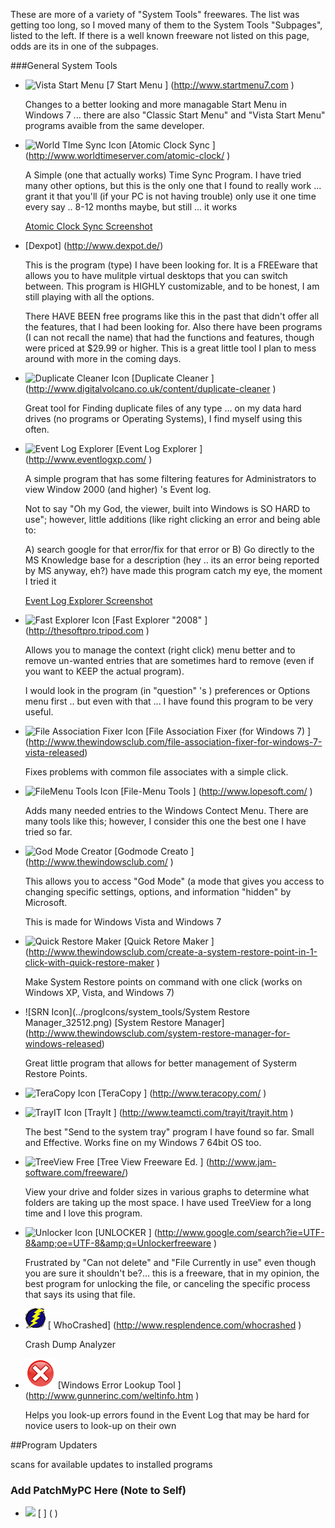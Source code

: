 These are more of a variety of &quot;System Tools&quot; freewares.  The list was getting too long, so I moved many of them to the System Tools &quot;Subpages&quot;, listed to the left.  If there is a well known freeware not listed on this page, odds are its in one of the subpages.     

###General System Tools 
      
-	![Vista Start Menu ](../progIcons/system_tools/VistaStartMenu_AINICON.png )  [7 Start Menu ] (http://www.startmenu7.com )

	Changes to a better looking and more managable Start Menu in Windows 7 ... there are also &quot;Classic Start Menu&quot; and &quot;Vista Start Menu&quot;  programs avaible from the same developer.

-	![World TIme Sync Icon ](../progIcons/system_tools/world_time_server_logo.png )  [Atomic Clock Sync ] (http://www.worldtimeserver.com/atomic-clock/ )

	A Simple (one that actually works) Time Sync Program. I have tried many other options, but this is the only one that I found to really work ...            grant it that you\'ll (if your PC is not having trouble) only use it one time every say .. 8-12 months maybe, but still ... it works 
      
	<a href="multimedia/audio.php" target="_blank">Atomic Clock Sync Screenshot </a></p>
     

-	[Dexpot] (http://www.dexpot.de/)

	This is the program (type) I have been looking for. It is a FREEware that allows you to have mulitple virtual desktops that you can switch between. This program is HIGHLY customizable, and to be honest, I am still playing with all the options. 

	There HAVE BEEN free programs like this in the past that didn't offer all the features, that I had been looking for. Also there have been programs (I can not recall the name) that had the functions and features, though were  priced at $29.99 or higher. This is a great little tool I plan to mess around with more in the coming days.</div>

  

-	![Duplicate Cleaner Icon ](../progIcons/system_tools/DuplicateCleaner_setup_103.png )  [Duplicate  Cleaner ] (http://www.digitalvolcano.co.uk/content/duplicate-cleaner )

    Great tool for Finding duplicate files of any type ... on my data hard drives (no programs or Operating Systems), I find myself using this often.
  
-	![Event Log Explorer ](../progIcons/system_tools/1833__Eventlogexplorer_icon.png )  [Event Log Explorer ] (http://www.eventlogxp.com/ )


    A simple program that has some filtering features for Administrators to view Window 2000 (and higher) \'s Event log.&nbsp; 
          
    Not to say &quot;Oh my God, the viewer, built into Windows is SO HARD to use&quot;; however, little additions (like right clicking an error and being able to:
     
    A) search google for that error/fix for that error or 
    B) Go directly to the MS Knowledge base for a description (hey .. its an error being reported by MS anyway, eh?) </span>have made this program catch my eye, the moment I tried it 
          
    <p class="center"><a href="../screenshots/System/Event_log.jpg" target="_blank">Event Log Explorer Screenshot </a></p>
       
  
-	![Fast Explorer Icon ](../progIcons/system_tools/FastExplorer_DEFAULT.png )  [Fast Explorer &quot;2008&quot; ] (http://thesoftpro.tripod.com )  
        
	Allows you to manage the context (right click) menu better and to remove un-wanted entries that are sometimes hard to remove (even if you want to KEEP the actual program). 
     
	I would look in the program (in &quot;question&quot; 's ) preferences or Options menu first .. but even with that ... I have found this program to be very useful.

-	![File Association Fixer Icon ](../progIcons/system_tools/File_Association_Fixer_32512.png )  [File Association Fixer 
(for Windows 7) ] (http://www.thewindowsclub.com/file-association-fixer-for-windows-7-vista-released)

	Fixes problems with common file associates with a simple click.

-	![FileMenu Tools Icon ](../progIcons/system_tools/FileMenuTools_1075.png)  [File-Menu Tools ] (http://www.lopesoft.com/ )
	
	Adds many needed entries to the Windows Contect Menu. There are many tools like this; however, I consider this one the best one I have tried so far.
 
-	![God Mode Creator ](../progIcons/system_tools/GodMode_Creator_32512.png )  [Godmode Creato ] (http://www.thewindowsclub.com/ )

	This allows you to access &quot;God Mode&quot; (a mode that gives you access to changing specific settings, options, and information &quot;hidden&quot; by Microsoft.
 
	This is made for Windows Vista and Windows 7


-	![Quick Restore Maker ](../progIcons/system_tools/QuickRestoreMaker_32512.png )  [Quick Retore Maker ] (http://www.thewindowsclub.com/create-a-system-restore-point-in-1-click-with-quick-restore-maker )

	Make System Restore points on command with one click (works on Windows XP, Vista, and Windows 7)
    
-	![SRN Icon](../progIcons/system_tools/System Restore Manager_32512.png)  [System Restore Manager] (http://www.thewindowsclub.com/system-restore-manager-for-windows-released)
       
	Great little program that allows for better management of Systerm Restore Points.

-	![TeraCopy Icon ](../progIcons/system_tools/TeraCopy_3MOVE.png )  [TeraCopy ] (http://www.teracopy.com/ )

-	![TrayIT Icon ](../progIcons/system_tools/TrayIt!_101.png )  [TrayIt ] (http://www.teamcti.com/trayit/trayit.htm )

	The best &quot;Send to the system tray&quot; program I have found so far. Small and Effective. Works fine on my Windows 7 64bit OS too.

-	![TreeView Free ](../progIcons/system_tools/TreeSize_MAINICON.png )  [Tree View Freeware Ed. ] (http://www.jam-software.com/freeware/)

	View your drive and folder sizes in various graphs to determine what folders are taking up the most space. I have used TreeView for a long time and I love this program.

-	![Unlocker Icon ](../progIcons/security/Unlocker_106.png )  [UNLOCKER ] (http://www.google.com/search?ie=UTF-8&amp;oe=UTF-8&amp;q=Unlockerfreeware )

	Frustrated by &quot;Can not delete&quot; and &quot;File Currently in use&quot; even though you are sure it shouldn't be?... this is a freeware, that in my opinion, the best program for unlocking the file, or canceling the specific process that says its using that file.

-	![WhoCrashed Icon ](/techHQ/progIcons/system_tools/whocrashed_MAINICON.png )  [ WhoCrashed] (http://www.resplendence.com/whocrashed )
        
	Crash Dump Analyzer

-	![WindowErrorLookup Tool Icons ](/techHQ/progIcons/system_tools/WindowsErrorLookupToolPortable_103.png )  [Windows Error Lookup Tool ] (http://www.gunnerinc.com/weltinfo.htm )

	Helps you look-up errors found in the Event Log that may be hard for novice users to look-up on their own</div>
    
##Program Updaters 
    
<span class="mainProgDescript">scans for available updates to installed programs </span>


### Add PatchMyPC Here (Note to Self)  


-	![ ]( )  [ ] ( )
